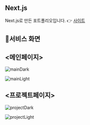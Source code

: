 ## Next.js

Next.js로 만든 포트폴리오입니다.
👉 [사이트](https://portfolio-one-sigma-99.vercel.app/)

## 🌱서비스 화면



## <메인페이지>

![mainDark](https://github.com/CircleSeok/portfolio/assets/107212281/869208d4-7937-48a8-8d6a-2fbc0bdfe764)

![mainLight](https://github.com/CircleSeok/portfolio/assets/107212281/be8edfec-f695-4109-a933-8aa95cebacc8)

## <프로젝트페이지>

![projectDark](https://github.com/CircleSeok/portfolio/assets/107212281/28e22b36-313f-4654-a1a6-eaf15637c2cd)

![projectLight](https://github.com/CircleSeok/portfolio/assets/107212281/40270d3d-b8fd-4225-a010-761fece26fcd)
